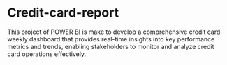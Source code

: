 # Credit-card-report
This project of POWER BI is make to develop a comprehensive credit card weekly dashboard that provides real-time insights into key performance metrics and trends, enabling stakeholders to monitor and analyze credit card operations effectively.
